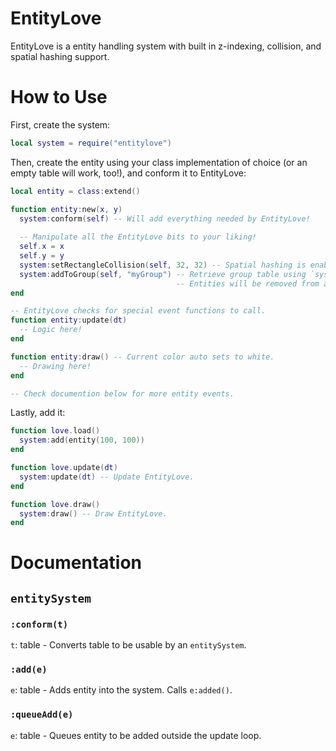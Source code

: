 # EntityLove

EntityLove is a entity handling system with built in z-indexing, collision, and spatial hashing support.

# How to Use

First, create the system:
```lua
local system = require("entitylove")
```

Then, create the entity using your class implementation of choice (or an empty table will work, too!), and conform it to EntityLove:
```lua
local entity = class:extend()

function entity:new(x, y)
  system:conform(self) -- Will add everything needed by EntityLove!
  
  -- Manipulate all the EntityLove bits to your liking!
  self.x = x
  self.y = y
  system:setRectangleCollision(self, 32, 32) -- Spatial hashing is enable by default.
  system:addToGroup(self, "myGroup") -- Retrieve group table using `system.groups["groupName"]`.
                                     -- Entities will be removed from all groups when `system:remove(e)` is used.
end

-- EntityLove checks for special event functions to call.
function entity:update(dt)
  -- Logic here!
end

function entity:draw() -- Current color auto sets to white.
  -- Drawing here!
end

-- Check documention below for more entity events.
```

Lastly, add it:
```lua
function love.load()
  system:add(entity(100, 100))
end

function love.update(dt)
  system:update(dt) -- Update EntityLove.
end

function love.draw()
  system:draw() -- Draw EntityLove.
end
```

# Documentation
## `entitySystem`
### `:conform(t)`
`t`: table - Converts table to be usable by an `entitySystem`.

### `:add(e)`
`e`: table - Adds entity into the system. Calls `e:added()`.

### `:queueAdd(e)`
`e`: table - Queues entity to be added outside the update loop.

